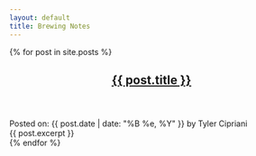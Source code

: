 ```yaml
---
layout: default
title: Brewing Notes
---
```


{% for post in site.posts %}
  <article>
    <header>
      <h1><a href="{{ post.url }}">{{ post.title }}</a></h1>
    </header>
    <footer>Posted on: {{ post.date | date: "%B %e, %Y" }} by Tyler Cipriani</footer>
    {{ post.excerpt }}
  </article>
{% endfor %}